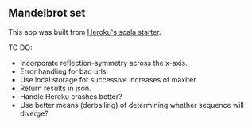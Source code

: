 ## Mandelbrot set

This app was built from [Heroku's scala starter](https://devcenter.heroku.com/articles/getting-started-with-scala).

TO DO:
- Incorporate reflection-symmetry across the x-axis.
- Error handling for bad urls.
- Use local storage for successive increases of maxIter.
- Return results in json.
- Handle Heroku crashes better?
- Use better means (derbailing) of determining whether sequence will diverge?
